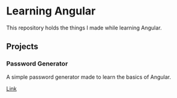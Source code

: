 # Learning Angular

This repository holds the things I made while learning Angular.

## Projects

### Password Generator

A simple password generator made to learn the basics of Angular.

[Link](https://github.com/Julien-Learning-Center/Learning-Angular/tree/master/apps/password-generator)
